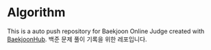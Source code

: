 # Algorithm
This is a auto push repository for Baekjoon Online Judge created with [BaekjoonHub](https://github.com/BaekjoonHub/BaekjoonHub).
백준 문제 풀이 기록을 위한 레포입니다.
